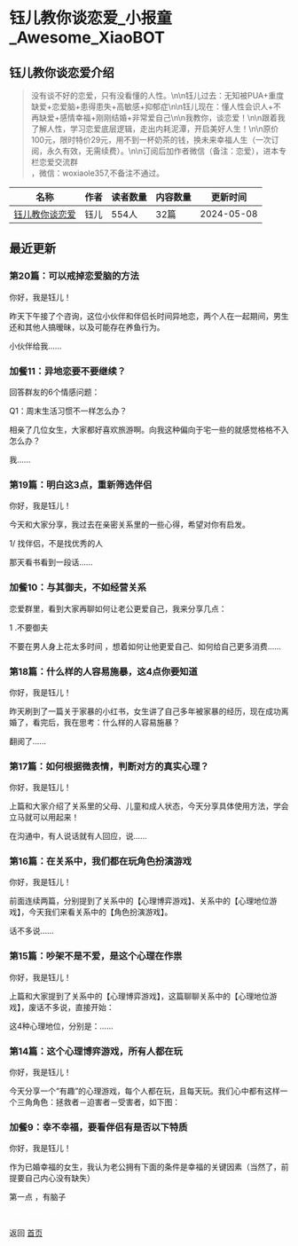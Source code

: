 # 钰儿教你谈恋爱_小报童_Awesome_XiaoBOT

## 钰儿教你谈恋爱介绍
> 没有谈不好的恋爱，只有没看懂的人性。\n\n钰儿过去：无知被PUA+重度缺爱+恋爱脑+患得患失+高敏感+抑郁症\n\n钰儿现在：懂人性会识人+不再缺爱+感情幸福+刚刚结婚+非常爱自己\n\n我教你，谈恋爱！\n\n跟着我了解人性，学习恋爱底层逻辑，走出内耗泥潭，开启美好人生！\n\n原价100元，限时特价29元，用不到一杯奶茶的钱，换未来幸福人生（一次订阅，永久有效，无需续费）。\n\n订阅后加作者微信（备注：恋爱），进本专栏恋爱交流群  
，微信：woxiaole357,不备注不通过。  
  


|名称|作者|读者数量|内容数量|更新时间|
|---|---|---|---|---|
|[钰儿教你谈恋爱](https://xiaobot.net/p/woxiaole857?refer=0b133df9-27dc-423b-8101-639049001c13)|钰儿|554人|32篇|2024-05-08|

## 最近更新
### 第20篇：可以戒掉恋爱脑的方法

你好，我是钰儿！

昨天下午接了个咨询，这位小伙伴和伴侣长时间异地恋，两个人在一起期间，男生还和其他人搞暧昧，以及可能存在养鱼行为。

小伙伴给我......

### 加餐11：异地恋要不要继续？

回答群友的6个情感问题：

Q1：周末生活习惯不一样怎么办？

相亲了几位女生，大家都好喜欢旅游啊。向我这种偏向于宅一些的就感觉格格不入怎么办？

我......

### 第19篇：明白这3点，重新筛选伴侣

你好，我是钰儿！

今天和大家分享，我过去在亲密关系里的一些心得，希望对你有启发。

1/ 找伴侣，不是找优秀的人

那天看书看到一段话......

### 加餐10：与其御夫，不如经营关系

恋爱群里，看到大家再聊如何让老公更爱自己，我来分享几点：

1 .不要御夫

不要在男人身上花太多时间 ，想着如何让他更爱自己、如何给自己更多消费......

### 第18篇：什么样的人容易施暴，这4点你要知道

你好，我是钰儿！

昨天刷到了一篇关于家暴的小红书，女生讲了自己多年被家暴的经历，现在成功离婚了，看完后，我在思考：什么样的人容易施暴？

翻阅了......

### 第17篇：如何根据微表情，判断对方的真实心理？

你好，我是钰儿！

上篇和大家介绍了关系里的父母、儿童和成人状态，今天分享具体使用方法，学会立马就可以用起来！

在沟通中，有人说话就有人回应，说......

### 第16篇：在关系中，我们都在玩角色扮演游戏

你好，我是钰儿！

前面连续两篇，分别提到了关系中的【心理博弈游戏】、关系中的【心理地位游戏】，今天我们来看关系中的【角色扮演游戏】。

话不多说......

### 第15篇：吵架不是不爱，是这个心理在作祟

你好，我是钰儿！

上篇和大家提到了关系中的【心理博弈游戏】，这篇聊聊关系中的【心理地位游戏】，废话不多说，直接开始：

这4种心理地位，分别是：......

### 第14篇：这个心理博弈游戏，所有人都在玩

你好，我是钰儿！

今天分享一个“有趣”的心理游戏，每个人都在玩，且每天玩。我们心中都有这样一个三角角色：拯救者－迫害者－受害者，如下图：

### 加餐9：幸不幸福，要看伴侣有是否以下特质

你好，我是钰儿！

作为已婚幸福的女生，我认为老公拥有下面的条件是幸福的关键因素（当然了，前提要自己内心没有缺失）

第一点 ，有脑子


<a href="https://github.com/Reno9527/awesome-xiaobot" style="color: white; text-decoration: none;">awesome-xiaobot</a>

返回 [首页](../README.md)

